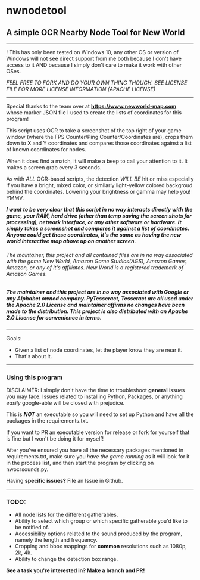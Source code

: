 # nwnodetool
## A simple OCR Nearby Node Tool for New World
 -------------------------------------
 ! This has only been tested on Windows 10, any other OS or version of Windows will not see direct support from me both because I don't have access to it AND because I simply don't care to make it work with other OSes. 
 
 _FEEL FREE TO FORK AND DO YOUR OWN THING THOUGH. SEE LICENSE FILE FOR MORE LICENSE INFORMATION (APACHE LICENSE)_
 
 -------------------------------------
 Special thanks to the team over at **https://www.newworld-map.com** whose marker JSON file I used to create the lists of coordinates for this program!
 
 This script uses OCR to take a screenshot of the top right of your game window (where the FPS Counter/Ping Counter/Coordinates are), crops them down to X and Y coordinates and compares those coordinates against a list of known coordinates for nodes.
 
 When it does find a match, it will make a beep to call your attention to it. It makes a screen grab every 3 seconds.
 
 As with _ALL_ OCR-based scripts, the detection _WILL BE_ hit or miss especially if you have a bright, mixed color, or similarly light-yellow colored backgroud behind the coordinates. Lowering your brightness or gamma may help you! YMMV.
 
 ***I want to be very clear that this script in no way interacts directly with the game, your RAM, hard drive (other than temp saving the screen shots for processing), network interface, or any other software or hardware. It simply takes a screenshot and compares it against a list of coordinates. Anyone could get these coordinates, it's the same as having the new world interactive map above up on another screen.***
 
 ###### The maintainer, this project and all contained files are in no way associated with the game New World, Amazon Game Studios(AGS), Amazon Games, Amazon, or any of it's affiliates. New World is a registered trademark of Amazon Games.
 
 ##### The maintainer and this project are in no way associated with Google or any Alphabet owned company. PyTesseract, Tesseract are all used under the Apache 2.0 License and maintainer affirms no changes have been made to the distribution. This project is also distributed with an Apache 2.0 License for convenience in terms.
 -------------------------------------
 
 Goals:
 - Given a list of node coordinates, let the player know they are near it.
 - That's about it.

 -------------------------------------
 
 ### Using this program
 
 DISCLAIMER: I simply don't have the time to troubleshoot **general** issues you may face. Issues related to installing Python, Packages, or anything _easily_ google-able will be closed with prejudice.
 
 This is ***NOT*** an executable so you will need to set up Python and have all the packages in the requirements.txt. 
 
 If you want to PR an executable version for release or fork for yourself that is fine but I won't be doing it for myself!
 
After you've ensured you have all the necessary packages mentioned in requirements.txt, make sure you _have the game running_ as it will look for it in the process list, and then start the program by clicking on nwocrsounds.py. 

Having **specific issues?** File an Issue in Github.

-------------------------------------

### TODO:
- All node lists for the different gatherables.
- Ability to select which group or which specific gatherable you'd like to be notified of.
- Accessibility options related to the sound produced by the program, namely the length and frequency.
- Cropping and bbox mappings for **common** resolutions such as 1080p, 2k, 4k.
- Ability to change the detection box range.

**See a task you're interested in? Make a branch and PR!**
